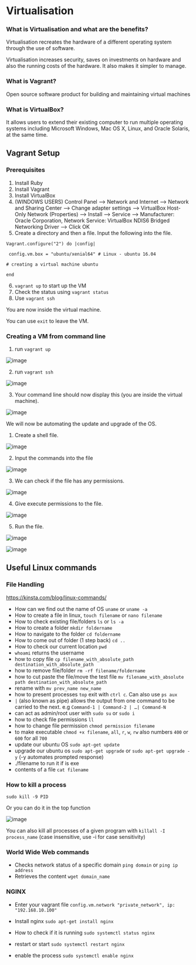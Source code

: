 # Virtualisation
### What is Virtualisation and what are the benefits?
Virtualisation recreates the hardware of a different operating system through the use of software.

Virtualisation increases security, saves on investments on hardware and also the running costs of the hardware. It also makes it simpler to manage.
### What is Vagrant?
Open source software product for building and maintaining virtual machines

### What is VirtualBox?
It allows users to extend their existing computer to run multiple operating systems including Microsoft Windows, Mac OS X, Linux, and Oracle Solaris, at the same time. 
## Vagrant Setup
### Prerequisites 
1. Install Ruby
2. Install Vagrant
3. Install VirtualBox
4. (WINDOWS USERS) Control Panel --> Network and Internet --> Network and Sharing Center --> Change adapter settings --> VirtualBox Host-Only Network (Properties) --> Install --> Service --> Manufacturer: Oracle Corporation, Network Service: VirtualBox NDIS6 Bridged Networking Driver --> Click OK
5. Create a directory and then a file. Input the following into the file.
```
Vagrant.configure("2") do |config|

 config.vm.box = "ubuntu/xenial64" # Linux - ubuntu 16.04

# creating a virtual machine ubuntu 

end
```
6. `vagrant up` to start up the VM
7. Check the status using `vagrant status`
8. Use `vagrant ssh`

You are now inside the virtual machine.

You can use `exit` to leave the VM.

### Creating a VM from command line
1. run `vagrant up`

![image](https://user-images.githubusercontent.com/110126036/184164845-04a853e7-57d5-4ff6-b920-ef76c996b4da.png)

2. run `vagrant ssh`

![image](https://user-images.githubusercontent.com/110126036/184165205-62e2ace8-4669-485a-98bf-846eef4eeb18.png)

3. Your command line should now display this (you are inside the virtual machine).

![image](https://user-images.githubusercontent.com/110126036/184165286-324e0646-48f5-411f-a055-8a9c7935ef3c.png)

We will now be automating the update and upgrade of the OS.

1. Create a shell file.

![image](https://user-images.githubusercontent.com/110126036/184166109-5229d987-1769-4fb6-9938-a9a6d97660c8.png)

2. Input the commands into the file

![image](https://user-images.githubusercontent.com/110126036/184166495-fed1345d-f777-4a64-845d-8daa146ad916.png)

3. We can check if the file has any permissions.

![image](https://user-images.githubusercontent.com/110126036/184166826-5999cae8-34ef-417a-9e28-a845007c9c76.png)

4. Give execute permissions to the file.

![image](https://user-images.githubusercontent.com/110126036/184167109-ab470118-4636-4eda-b0e7-c66072ba457f.png)

5. Run the file.

![image](https://user-images.githubusercontent.com/110126036/184167484-71602439-5544-47f3-9cac-bd8c5f086856.png)

![image](https://user-images.githubusercontent.com/110126036/184167574-770175e7-5fd4-4076-9630-224a16d9a877.png)

## Useful Linux commands

### File Handling

https://kinsta.com/blog/linux-commands/

- How can we find out the name of OS `uname` or `uname -a` 
- How to create a file in linux, `touch filename` or `nano filename` 
- How to check existing file/folders `ls` or `ls -a`
- How to create a folder `mkdir foldername`
- How to navigate to the folder `cd foldername`
- How to come out of folder (1 step back) `cd ..`
- How to check our current location `pwd`
- `whoami` returns the username
- how to copy file `cp filename_with_absolute_path destination_with_absolute_path` 
- how to remove file/folder `rm -rf filename/foldername`
- how to cut paste the file/move the test file `mv filename_with_absolute path destination_with_absolute_path`
- rename with `mv prev_name new_name`
- how to present processes `top` exit with `ctrl c`. Can also use `ps aux`
- `|` (also known as pipe) allows the output from one command to be carried to the next. e.g `Command-1 | Command-2 | …| Command-N`
- can act as admin/root user with `sudo su` or `sudo i`
- how to check file permissions `ll`
- how to change file permission `chmod permission filename`
- to make executable `chmod +x filename`, `all`, `r`, `w`, `rw` also numbers `400` or `600` for all `700`
- update our ubuntu OS `sudo apt-get update`
- upgrade our ubuntu os `sudo apt-get upgrade` or `sudo apt-get upgrade -y` (-y automates prompted response)
- ./filename to run it if is exe
- contents of a file `cat filename`
  
  
### How to kill a process
  
`sudo kill -9 PID`

Or you can do it in the top function
  
![image](https://user-images.githubusercontent.com/110126036/184171679-c47098ae-4026-4f5d-9ea4-d238f48bc97e.png)
  
You can also kill all processes of a given program with `killall -I process_name` (case insensitive, use -i for case sensitivity)
  
### World Wide Web commands

- Checks network status of a specific domain `ping domain` or `ping ip address`
- Retrieves the content `wget domain_name`

### NGINX
- Enter your vagrant file `config.vm.network "private_network", ip: "192.168.10.100"`



- Install nginx `sudo apt-get install nginx`
- How to check if it is running  `sudo systemctl status nginx`
- restart or start `sudo systemctl restart nginx `
- enable the process `sudo systemctl enable nginx`